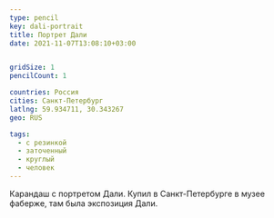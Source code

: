 ```yaml
---
type: pencil
key: dali-portrait
title: Портрет Дали
date: 2021-11-07T13:08:10+03:00


gridSize: 1
pencilCount: 1

countries: Россия
cities: Санкт-Петербург
latlng: 59.934711, 30.343267
geo: RUS

tags:
  - с резинкой
  - заточенный
  - круглый
  - человек
---
```


Карандаш с портретом Дали. Купил в Санкт-Петербурге в музее фаберже, там была экспозиция Дали.

